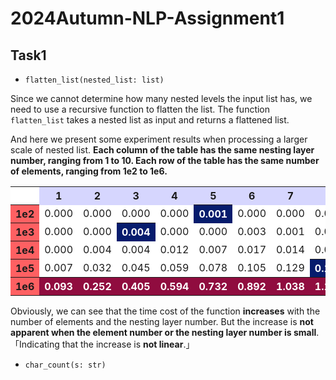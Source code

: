# 2024Autumn-NLP-Assignment1

## Task1

- `flatten_list(nested_list: list)`

Since we cannot determine how many nested levels the input list has, we need to use a recursive function to flatten the list. The function `flatten_list` takes a nested list as input and returns a flattened list.

And here we present some experiment results when processing a larger scale of nested list. **Each column of the table has the same nesting layer number, ranging from 1 to 10. Each row of the table has the same number of elements, ranging from 1e2 to 1e6.**

<table>
  <tr>
    <th style="background-color: #FFFFFF; "></th>
    <th style="background-color: #d6d6fe; ">1</th>
    <th style="background-color: #d6d6fe; ">2</th>
    <th style="background-color: #d6d6fe; ">3</th>
    <th style="background-color: #d6d6fe; ">4</th>
    <th style="background-color: #d6d6fe; ">5</th>
    <th style="background-color: #d6d6fe; ">6</th>
    <th style="background-color: #d6d6fe; ">7</th>
    <th style="background-color: #d6d6fe; ">8</th>
    <th style="background-color: #d6d6fe; ">9</th>
    <th style="background-color: #d6d6fe; ">10</th>
  </tr>
  <tr>
    <th style="background-color: #fe6062;">1e2</td>
    <td style="background-color: #FFFFFF;">0.000</td>
    <td style="background-color: #FFFFFF;">0.000</td>
    <td style="background-color: #FFFFFF;">0.000</td>
    <td style="background-color: #FFFFFF;">0.000</td>
    <th style="background-color: #061c6d; color: #FFFFFF">0.001</td>
    <td style="background-color: #FFFFFF;">0.000</td>
    <td style="background-color: #FFFFFF;">0.000</td>
    <td style="background-color: #FFFFFF;">0.001</td>
    <td style="background-color: #FFFFFF;">0.000</td>
    <td style="background-color: #FFFFFF;">0.000</td>
  </tr>
  <tr>
    <th style="background-color: #fe6062;">1e3</td>
    <td style="background-color: #FFFFFF;">0.000</td>
    <td style="background-color: #FFFFFF;">0.000</td>
    <th style="background-color: #061c6d; color: #FFFFFF">0.004</td>
    <td style="background-color: #FFFFFF;">0.000</td>
    <td style="background-color: #FFFFFF;">0.000</td>
    <td style="background-color: #FFFFFF;">0.003</td>
    <td style="background-color: #FFFFFF;">0.001</td>
    <td style="background-color: #FFFFFF;">0.002</td>
    <td style="background-color: #FFFFFF;">0.001</td>
    <td style="background-color: #FFFFFF;">0.001</td>
  </tr>
  <tr>
    <th style="background-color: #fe6062;">1e4</td>
    <td style="background-color: #FFFFFF;">0.000</td>
    <td style="background-color: #FFFFFF;">0.004</td>
    <td style="background-color: #FFFFFF;">0.004</td>
    <td style="background-color: #FFFFFF;">0.012</td>
    <td style="background-color: #FFFFFF;">0.007</td>
    <td style="background-color: #FFFFFF;">0.017</td>
    <td style="background-color: #FFFFFF;">0.014</td>
    <td style="background-color: #FFFFFF;">0.016</td>
    <td style="background-color: #FFFFFF;">0.016</td>
    <th style="background-color: #061c6d; color: #FFFFFF">0.030</td>
  </tr>
  <tr>
    <th style="background-color: #fe6062;">1e5</td>
    <td style="background-color: #FFFFFF;">0.007</td>
    <td style="background-color: #FFFFFF;">0.032</td>
    <td style="background-color: #FFFFFF;">0.045</td>
    <td style="background-color: #FFFFFF;">0.059</td>
    <td style="background-color: #FFFFFF;">0.078</td>
    <td style="background-color: #FFFFFF;">0.105</td>
    <td style="background-color: #FFFFFF;">0.129</td>
    <th style="background-color: #061c6d; color: #FFFFFF">0.157</td>
    <td style="background-color: #FFFFFF;">0.146</td>
    <td style="background-color: #FFFFFF;">0.157</td>
  </tr>
  <tr>
    <th style="background-color: #fe6062;">1e6</td>
    <th style="background-color: #900C3F; color: #FFFFFF;">0.093</td>
    <th style="background-color: #900C3F; color: #FFFFFF;">0.252</th>
    <th style="background-color: #900C3F; color: #FFFFFF;">0.405</th>
    <th style="background-color: #900C3F; color: #FFFFFF;">0.594</th>
    <th style="background-color: #900C3F; color: #FFFFFF;">0.732</th>
    <th style="background-color: #900C3F; color: #FFFFFF;">0.892</th>
    <th style="background-color: #900C3F; color: #FFFFFF;">1.038</th>
    <th style="background-color: #900C3F; color: #FFFFFF;">1.181</th>
    <th style="background-color: #900C3F; color: #FFFFFF;">1.377</th>
    <th style="background-color: #900C3F; color: #FFFFFF;">1.689</th>
  </tr>
</table>

Obviously, we can see that the time cost of the function **increases** with the number of elements and the nesting layer number. But the increase is **not apparent when the element number or the nesting layer number is small**.「Indicating that the increase is **not linear**.」

- `char_count(s: str)`


